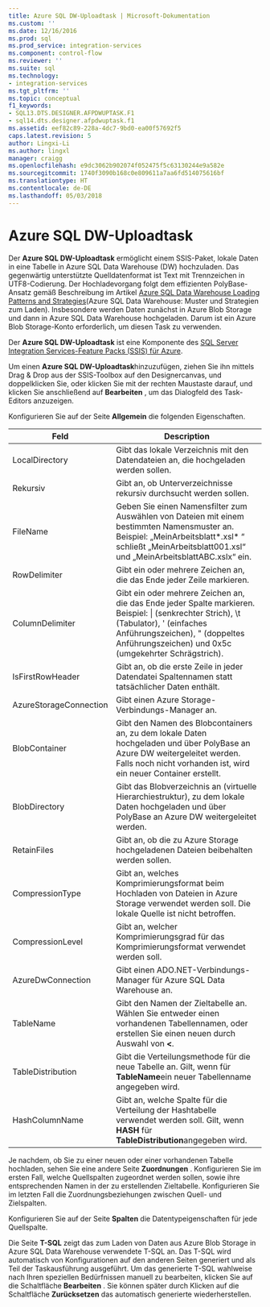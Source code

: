 ```yaml
---
title: Azure SQL DW-Uploadtask | Microsoft-Dokumentation
ms.custom: ''
ms.date: 12/16/2016
ms.prod: sql
ms.prod_service: integration-services
ms.component: control-flow
ms.reviewer: ''
ms.suite: sql
ms.technology:
- integration-services
ms.tgt_pltfrm: ''
ms.topic: conceptual
f1_keywords:
- SQL13.DTS.DESIGNER.AFPDWUPTASK.F1
- sql14.dts.designer.afpdwuptask.f1
ms.assetid: eef82c89-228a-4dc7-9bd0-ea00f57692f5
caps.latest.revision: 5
author: Lingxi-Li
ms.author: lingxl
manager: craigg
ms.openlocfilehash: e9dc3062b902074f052475f5c63130244e9a582e
ms.sourcegitcommit: 1740f3090b168c0e809611a7aa6fd514075616bf
ms.translationtype: HT
ms.contentlocale: de-DE
ms.lasthandoff: 05/03/2018
---
```

# <a name="azure-sql-dw-upload-task"></a>Azure SQL DW-Uploadtask
Der **Azure SQL DW-Uploadtask** ermöglicht einem SSIS-Paket, lokale Daten in eine Tabelle in Azure SQL Data Warehouse (DW) hochzuladen. Das gegenwärtig unterstützte Quelldatenformat ist Text mit Trennzeichen in UTF8-Codierung. Der Hochladevorgang folgt dem effizienten PolyBase-Ansatz gemäß Beschreibung im Artikel [Azure SQL Data Warehouse Loading Patterns and Strategies](https://blogs.msdn.microsoft.com/sqlcat/2016/02/06/azure-sql-data-warehouse-loading-patterns-and-strategies/)(Azure SQL Data Warehouse: Muster und Strategien zum Laden). Insbesondere werden Daten zunächst in Azure Blob Storage und dann in Azure SQL Data Warehouse hochgeladen. Darum ist ein Azure Blob Storage-Konto erforderlich, um diesen Task zu verwenden.

Der **Azure SQL DW-Uploadtask** ist eine Komponente des [SQL Server Integration Services-Feature Packs (SSIS) für Azure](../../integration-services/azure-feature-pack-for-integration-services-ssis.md).

Um einen **Azure SQL DW-Uploadtask**hinzuzufügen, ziehen Sie ihn mittels Drag &amp; Drop aus der SSIS-Toolbox auf den Designercanvas, und doppelklicken Sie, oder klicken Sie mit der rechten Maustaste darauf, und klicken Sie anschließend auf **Bearbeiten** , um das Dialogfeld des Task-Editors anzuzeigen.

Konfigurieren Sie auf der Seite **Allgemein** die folgenden Eigenschaften.

Feld|Description
-----|-----------
LocalDirectory|Gibt das lokale Verzeichnis mit den Datendateien an, die hochgeladen werden sollen.
Rekursiv|Gibt an, ob Unterverzeichnisse rekursiv durchsucht werden sollen.
FileName|Geben Sie einen Namensfilter zum Auswählen von Dateien mit einem bestimmten Namensmuster an. Beispiel: „MeinArbeitsblatt*.xsl\* “ schließt „MeinArbeitsblatt001.xsl“ und „MeinArbeitsblattABC.xslx“ ein.
RowDelimiter|Gibt ein oder mehrere Zeichen an, die das Ende jeder Zeile markieren.
ColumnDelimiter|Gibt ein oder mehrere Zeichen an, die das Ende jeder Spalte markieren. Beispiel: &#124; (senkrechter Strich), \t (Tabulator), ' (einfaches Anführungszeichen), " (doppeltes Anführungszeichen) und 0x5c (umgekehrter Schrägstrich).
IsFirstRowHeader|Gibt an, ob die erste Zeile in jeder Datendatei Spaltennamen statt tatsächlicher Daten enthält.
AzureStorageConnection|Gibt einen Azure Storage-Verbindungs-Manager an.
BlobContainer|Gibt den Namen des Blobcontainers an, zu dem lokale Daten hochgeladen und über PolyBase an Azure DW weitergeleitet werden. Falls noch nicht vorhanden ist, wird ein neuer Container erstellt.
BlobDirectory|Gibt das Blobverzeichnis an (virtuelle Hierarchiestruktur), zu dem lokale Daten hochgeladen und über PolyBase an Azure DW weitergeleitet werden.
RetainFiles|Gibt an, ob die zu Azure Storage hochgeladenen Dateien beibehalten werden sollen.
CompressionType|Gibt an, welches Komprimierungsformat beim Hochladen von Dateien in Azure Storage verwendet werden soll. Die lokale Quelle ist nicht betroffen.
CompressionLevel|Gibt an, welcher Komprimierungsgrad für das Komprimierungsformat verwendet werden soll.
AzureDwConnection|Gibt einen ADO.NET-Verbindungs-Manager für Azure SQL Data Warehouse an.
TableName|Gibt den Namen der Zieltabelle an. Wählen Sie entweder einen vorhandenen Tabellennamen, oder erstellen Sie einen neuen durch Auswahl von **\<<Neue Tabelle...>**.
TableDistribution|Gibt die Verteilungsmethode für die neue Tabelle an. Gilt, wenn für **TableName**ein neuer Tabellenname angegeben wird.
HashColumnName|Gibt an, welche Spalte für die Verteilung der Hashtabelle verwendet werden soll. Gilt, wenn **HASH** für **TableDistribution**angegeben wird.

Je nachdem, ob Sie zu einer neuen oder einer vorhandenen Tabelle hochladen, sehen Sie eine andere Seite **Zuordnungen** . Konfigurieren Sie im ersten Fall, welche Quellspalten zugeordnet werden sollen, sowie ihre entsprechenden Namen in der zu erstellenden Zieltabelle. Konfigurieren Sie im letzten Fall die Zuordnungsbeziehungen zwischen Quell- und Zielspalten.

Konfigurieren Sie auf der Seite **Spalten** die Datentypeigenschaften für jede Quellspalte.

Die Seite **T-SQL** zeigt das zum Laden von Daten aus Azure Blob Storage in Azure SQL Data Warehouse verwendete T-SQL an. Das T-SQL wird automatisch von Konfigurationen auf den anderen Seiten generiert und als Teil der Taskausführung ausgeführt. Um das generierte T-SQL wahlweise nach Ihren speziellen Bedürfnissen manuell zu bearbeiten, klicken Sie auf die Schaltfläche **Bearbeiten** . Sie können später durch Klicken auf die Schaltfläche **Zurücksetzen** das automatisch generierte wiederherstellen.

